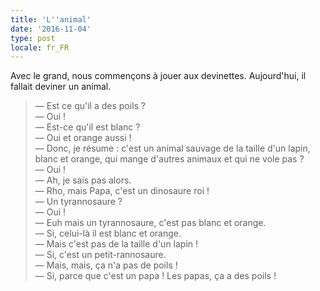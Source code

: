 ```yaml
---
title: 'L''animal'
date: '2016-11-04'
type: post
locale: fr_FR
---
```


Avec le grand, nous commençons à jouer aux devinettes. Aujourd'hui, il fallait deviner un animal.

<!-- more -->

> — Est ce qu'il a des poils ?  
> — Oui !  
> — Est-ce qu'il est blanc ?  
> — Oui et orange aussi !  
> — Donc, je résume : c'est un animal sauvage de la taille d'un lapin, blanc et orange, qui mange d'autres animaux et qui ne vole pas ?  
> — Oui !  
> — Ah, je sais pas alors.  
> — Rho, mais Papa, c'est un dinosaure roi !  
> — Un tyrannosaure ?  
> — Oui !  
> — Euh mais un tyrannosaure, c'est pas blanc et orange.  
> — Si, celui-là il est blanc et orange.  
> — Mais c'est pas de la taille d'un lapin !  
> — Si, c'est un petit-rannosaure.  
> — Mais, mais, ça n'a pas de poils !  
> — Si, parce que c'est un papa ! Les papas, ça a des poils !
